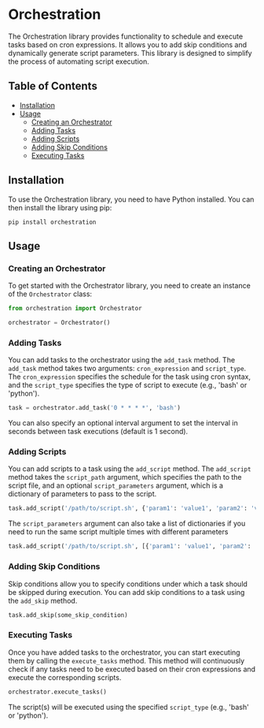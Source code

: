 # Orchestration

The Orchestration library provides functionality to schedule and execute tasks based on cron expressions. It allows you to add skip conditions and dynamically generate script parameters. This library is designed to simplify the process of automating script execution.

## Table of Contents
- [Installation](#installation)
- [Usage](#usage)
  - [Creating an Orchestrator](#creating-an-orchestrator)
  - [Adding Tasks](#adding-tasks)
  - [Adding Scripts](#adding-scripts)
  - [Adding Skip Conditions](#adding-skip-conditions)
  - [Executing Tasks](#executing-tasks)

## Installation<a name="installation"></a>

To use the Orchestration library, you need to have Python installed. You can then install the library using pip:

```
pip install orchestration
```

## Usage<a name="usage"></a>

### Creating an Orchestrator<a name="creating-an-orchestrator"></a>

To get started with the Orchestrator library, you need to create an instance of the `Orchestrator` class:

```python
from orchestration import Orchestrator

orchestrator = Orchestrator()
```

### Adding Tasks<a name="adding-tasks"></a>

You can add tasks to the orchestrator using the `add_task` method. The `add_task` method takes two arguments: `cron_expression` and `script_type`. The `cron_expression` specifies the schedule for the task using cron syntax, and the `script_type` specifies the type of script to execute (e.g., 'bash' or 'python').

```python
task = orchestrator.add_task('0 * * * *', 'bash')
```


You can also specify an optional interval argument to set the interval in seconds between task executions (default is 1 second).

### Adding Scripts<a name="adding-scripts"></a>

You can add scripts to a task using the `add_script` method. The `add_script` method takes the `script_path` argument, which specifies the path to the script file, and an optional `script_parameters` argument, which is a dictionary of parameters to pass to the script.

```python
task.add_script('/path/to/script.sh', {'param1': 'value1', 'param2': 'value2'})
```

The `script_parameters` argument can also take a list of dictionaries if you need to run the same script multiple times with different parameters

```python
task.add_script('/path/to/script.sh', [{'param1': 'value1', 'param2': 'value2'}, {'param1': 'value3', 'param2': 'value4'}])
```

### Adding Skip Conditions<a name="adding-skip-conditions"></a>

Skip conditions allow you to specify conditions under which a task should be skipped during execution. You can add skip conditions to a task using the `add_skip` method.

```python
task.add_skip(some_skip_condition)
```



### Executing Tasks<a name="executing-tasks"></a>

Once you have added tasks to the orchestrator, you can start executing them by calling the `execute_tasks` method. This method will continuously check if any tasks need to be executed based on their cron expressions and execute the corresponding scripts.

```python
orchestrator.execute_tasks()
```


The script(s) will be executed using the specified `script_type` (e.g., 'bash' or 'python').
